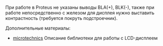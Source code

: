 При работе в Proteus не указаны выводы BLA(+), BLK(-), также при работе непосредственно с железом для дисплея нужно выставить контрастность (требуется покруть подстроечник).


Дополнительные материалы:<br>
- [microtechnics](https://microtechnics.ru/arduino-lcd-1602-i2c-i-drugie-varianty-podklyucheniya/?ysclid=m7htdtr6uc463547926) Описание библиотеки для работы с LCD-дисплеем

